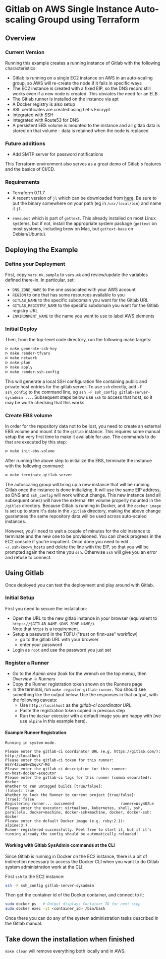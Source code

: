 # Gitlab on AWS Single Instance Auto-scaling Groupd using Terraform

## Overview

### Current Version
Running this example creates a running instance of Gitlab with the following characteristics:

* Gitlab is running on a single EC2 instance on AWS in an auto-scaling group, so AWS will re-create the node if it fails in specific ways
* The EC2 instance is created with a fixed EIP, so the DNS record still works even if a new node is created. This obviates the need for an ELB.
* The Gitlab runner is installed on the instance via apt
* A Docker registry is also setup
* SSL certificates are created using Let's Encrypt
* Integrated with SSH
* Integrated with Route53 for DNS
* A persistent EBS volume is mounted to the instance and all gitlab data is stored on that volume - data is retained when the node is replaced

### Future additions
* Add SMTP server for password notifications

This Terraform environment also serves as a great demo of Gitlab's features and the basics of CI/CD. 

### Requirements
- Terraform 0.11.7
- A recent version of `jl` which can be downloaded from [here](https://github.com/chrisdone/jl/releases). Be sure to put the binary somewhere on your path (eg in `/usr/local/bin`) and name it `jl`.
* `envsubst` which is part of `gettext`. This already installed on most Linux systems, but if not, install the appropriate system package (`gettext` on most systems, including brew on Mac, but `gettext-base` on Debian/Ubuntu).

## Deploying the Example

### Define your Deployment
First, copy `vars.mk.sample` to `vars.mk` and review/update the variables defined there-in. In particular, set:

* `DNS_ZONE_NAME` to the one associated with your AWS account
* `REGION` to one that has some resources available to you
* `GITLAB_NAME` to the specific subdomain you want for the Gitlab URL
* `GITLAB_REGISTRY_NAME` to the specific subdomain you want for the Gitlab registry URL
* `ENVIRONMENT_NAME` to the name you want to use to label AWS elements

### Initial Deploy
Then, from the top-level code directory, run the following make targets:

```bash
ᐅ make generate-ssh-key
ᐅ make render-tfvars
ᐅ make network
ᐅ make plan
ᐅ make apply
ᐅ make render-ssh-config
```
This will generate a local SSH configuration file containing public and private host entries for the gitlab server. To use `ssh` directly, add `-F ssh_config` to the command line, eg `ssh -F ssh_config gitlab-server-sysadmin ...`. Subsequent steps below use `ssh` to access that host, so it may be worth checking that this works.

### Create EBS volume
In order for the repository data not to be lost, you need to create an external EBS volume and mount it to the `gitlab` instance. This requires some manual setup the very first time to make it available for use. The commands to do that are executed by this step:

```bash
ᐅ make init-ebs-volume
```

After running the above step to initialize the EBS, terminate the instance with the following command:

```bash
ᐅ make terminate-gitlab-server
```

The autoscaling group will bring up a new instance that will be running Gitlab once the instance is done initializing. It will use the same EIP address, so DNS and `ssh_config` will work without change. This new instance (and all subsequent ones) will have the external `EBS`  volume properly mounted in the `/gitlab` directory. Because Gitlab is running in Docker, and the `docker image` is set up to store it's data in the `/gitlab` directory, making the above change guarantees the same repository data will be used across auto-scaled instances.

However, you'll need to wait a couple of minutes for the old instance to terminate and the new one to be provisioned. You can check progress in the EC2 console if you're impatient. Once done you need to edit `~/.ssh/known_hosts` and delete the line with the EIP, so that you will be prompted again the next time you `ssh`. Otherwise `ssh` will give you an error and refuse to connect.

## Using Gitlab
Once deployed you can test the deployment and play around with Gitlab.


### Initial Setup
First you need to secure the installation:
* Open the URL to the new gitlab instance in your browser
  (equivalent to `https://$GITLAB_NAME.$DNS_ZONE_NAME/`).  
  Note that `https` is a requirement.
* Setup a password in the TOFU ("trust on first-use" workflow)
    * go to the gitlab URL with your browser
    * enter your password
* Login as `root` and use the password you just set

### Register a Runner
* Go to the *Admin area* (look for the wrench on the top menu), then *Overview -> Runners*
* Copy the Runner registration token shown on the Runners page
* In the terminal, run `make register-gitlab-runner`. You should see something like the output below. Use the responses in that output, with the following caveats:
    * Use `http://localhost` as the _gitlab-ci coordinator URL_
    * Paste the registration token copied in previous step
    * Run the `docker` executor with a default image you are happy with (we use `alpine` in this example here).

#### Example Runner Registration
```
Running in system-mode.                            
                                                   
Please enter the gitlab-ci coordinator URL (e.g. https://gitlab.com/):
http://localhost
Please enter the gitlab-ci token for this runner:
WsYr4zLeW9wZSqvK7-Md
Please enter the gitlab-ci description for this runner:
on-host-docker-executor
Please enter the gitlab-ci tags for this runner (comma separated):
docker
Whether to run untagged builds [true/false]:
[false]: true
Whether to lock the Runner to current project [true/false]:
[true]: false
Registering runner... succeeded                     runner=Wsy4UZLe
Please enter the executor: virtualbox, kubernetes, shell, ssh, parallels, docker+machine, docker-ssh+machine, docker, docker-ssh:
docker
Please enter the default Docker image (e.g. ruby:2.1):
alpine:3.7
Runner registered successfully. Feel free to start it, but if it's running already the config should be automatically reloaded!
```

#### Working with Gitlab SysAdmin commands at the CLI

Since Gitlab is running in Docker on the EC2 instance, there is a bit of indirection necessary to access the Docker CLI when you want to do Gitlab system administration work at the CLI.

First `ssh` to the EC2 instance:

```bash
ssh -F ssh_config gitlab-server-sysadmin
```

Then get the container id of the Docker container, and connect to it:

```bash
sudo docker ps   # Output displays Container ID for next step
sudo docker exec -it <container_id> /bin/bash
```
Once there you can do any of the system administration tasks described in the Gitlab manual.

## Take down the installation when finished

`make clean` will remove everything both locally and in AWS.

